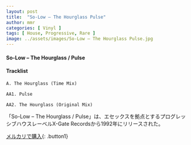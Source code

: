 ```yaml
---
layout: post
title:  "So-Low – The Hourglass Pulse"
author: mmr
categories: [ Vinyl ]
tags: [ House, Progressive, Rare ]
image: ../assets/images/So-Low – The Hourglass Pulse.jpg
---
```


#### So-Low – The Hourglass / Pulse

#### Tracklist
```md
A. The Hourglass (Time Mix)

AA1. Pulse

AA2. The Hourglass (Original Mix)
```

「So-Low – The Hourglass / Pulse」は、エセックスを拠点とするプログレッシブハウスレーベルX-Gate Recordsから1992年にリリースされた。

[メルカリで購入](https://jp.mercari.com/item/m80454443791){: .button1}

